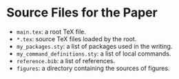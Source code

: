 # Source Files for the Paper

- `main.tex`: a root TeX file.
- `*.tex`: source TeX files loaded by the root.
- `my_packages.sty`: a list of packages used in the writing.
- `my_command_definitions.sty`: a list of local commands.
- `reference.bib`: a list of references.
- `figures`: a directory containing the sources of figures.
